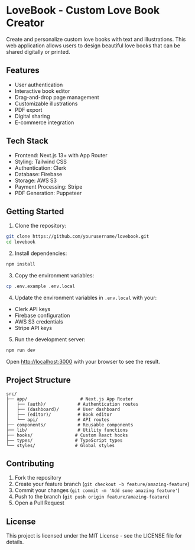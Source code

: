 # LoveBook - Custom Love Book Creator

Create and personalize custom love books with text and illustrations. This web application allows users to design beautiful love books that can be shared digitally or printed.

## Features

- User authentication
- Interactive book editor
- Drag-and-drop page management
- Customizable illustrations
- PDF export
- Digital sharing
- E-commerce integration

## Tech Stack

- Frontend: Next.js 13+ with App Router
- Styling: Tailwind CSS
- Authentication: Clerk
- Database: Firebase
- Storage: AWS S3
- Payment Processing: Stripe
- PDF Generation: Puppeteer

## Getting Started

1. Clone the repository:
```bash
git clone https://github.com/yourusername/lovebook.git
cd lovebook
```

2. Install dependencies:
```bash
npm install
```

3. Copy the environment variables:
```bash
cp .env.example .env.local
```

4. Update the environment variables in `.env.local` with your:
- Clerk API keys
- Firebase configuration
- AWS S3 credentials
- Stripe API keys

5. Run the development server:
```bash
npm run dev
```

Open [http://localhost:3000](http://localhost:3000) with your browser to see the result.

## Project Structure

```
src/
├── app/                    # Next.js App Router
│   ├── (auth)/            # Authentication routes
│   ├── (dashboard)/       # User dashboard
│   ├── (editor)/          # Book editor
│   └── api/               # API routes
├── components/            # Reusable components
├── lib/                   # Utility functions
├── hooks/                # Custom React hooks
├── types/                # TypeScript types
└── styles/               # Global styles
```

## Contributing

1. Fork the repository
2. Create your feature branch (`git checkout -b feature/amazing-feature`)
3. Commit your changes (`git commit -m 'Add some amazing feature'`)
4. Push to the branch (`git push origin feature/amazing-feature`)
5. Open a Pull Request

## License

This project is licensed under the MIT License - see the LICENSE file for details. 